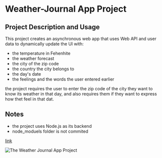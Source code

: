 # Weather-Journal App Project

## Project Description and Usage
This project creates an asynchronous web app that uses Web API and user data to dynamically update the UI with:

- the temperature in Fehenhite
- the weather forecast
- the city of the zip code
- the country the city belongs to
- the day's date
- the feelings and the words the user entered earlier

the project requires the user to enter the zip code of the city they want to know its weather in that day, and also requires them if they want to express how thet feel in that dat.

## Notes
- the project uses Node.js as its backend
- node_moduels folder is not commited

<a href="(https://drive.google.com/file/d/13j4vCkbakCfS3p4b16RZvj266zcpHGPp/view?usp=share_link)">link</a>

![The Weather Journal App Project]( https://drive.google.com/file/d/13j4vCkbakCfS3p4b16RZvj266zcpHGPp/view?usp=share_link )

